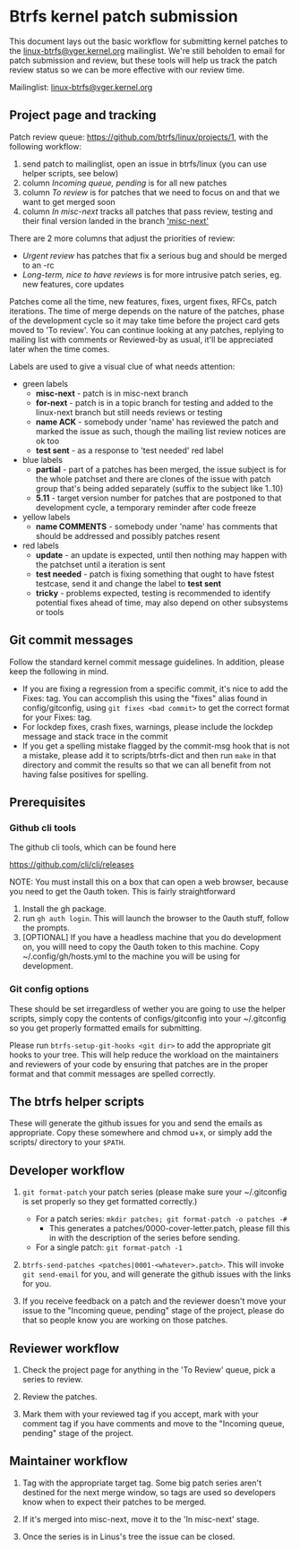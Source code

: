 # Btrfs kernel patch submission

This document lays out the basic workflow for submitting kernel patches to the
linux-btrfs@vger.kernel.org mailinglist.  We're still beholden to email for
patch submission and review, but these tools will help us track the patch review
status so we can be more effective with our review time.

Mailinglist: linux-btrfs@vger.kernel.org

## Project page and tracking

Patch review queue: https://github.com/btrfs/linux/projects/1, with the
following workflow:

1. send patch to mailinglist, open an issue in btrfs/linux (you can use helper scripts, see below)
2. column *Incoming queue, pending* is for all new patches
3. column *To review* is for patches that we need to focus on and that we want to get merged soon
4. column *In misc-next* tracks all patches that pass review, testing and their final version landed in the branch ['misc-next'](https://github.com/kdave/btrfs-devel/tree/misc-next)

There are 2 more columns that adjust the priorities of review:

- *Urgent review* has patches that fix a serious bug and should be merged to an -rc
- *Long-term, nice to have reviews* is for more intrusive patch series, eg. new
  features, core updates

Patches come all the time, new features, fixes, urgent fixes, RFCs, patch
iterations. The time of merge depends on the nature of the patches, phase of
the development cycle so it may take time before the project card gets moved to
'To review'.  You can continue looking at any patches, replying to mailing list
with comments or Reviewed-by as usual, it'll be appreciated later when the time
comes.

Labels are used to give a visual clue of what needs attention:

* green labels
   * **misc-next** - patch is in misc-next branch
   * **for-next** - patch is in a topic branch for testing and added to the
     linux-next branch but still needs reviews or testing
   * **name ACK** - somebody under 'name' has reviewed the patch and marked the
     issue as such, though the mailing list review notices are ok too
   * **test sent** - as a response to 'test needed' red label
* blue labels
   * **partial** - part of a patches has been merged, the issue subject is for
     the whole patchset and there are clones of the issue with patch group that's
     being added separately (suffix to the subject like 1..10)
   * **5.11** - target version number for patches that are postponed to that
     development cycle, a temporary reminder after code freeze
* yellow labels
   * **name COMMENTS** - somebody under 'name' has comments that should be
     addressed and possibly patches resent
* red labels
   * **update** - an update is expected, until then nothing may happen with the
     patchset until a iteration is sent
   * **test needed** - patch is fixing something that ought to have fstest
     testcase, send it and change the label to **test sent**
   * **tricky** - problems expected, testing is recommended to identify potential
     fixes ahead of time, may also depend on other subsystems or tools

## Git commit messages

Follow the standard kernel commit message guidelines.  In addition, please keep
the following in mind.

- If you are fixing a regression from a specific commit, it's nice to add the
  Fixes: tag.  You can accomplish this using the "fixes" alias found in
  config/gitconfig, using `git fixes <bad commit>` to get the correct format for
  your Fixes: tag.
- For lockdep fixes, crash fixes, warnings, please include the lockdep message
  and stack trace in the commit
- If you get a spelling mistake flagged by the commit-msg hook that is not a
  mistake, please add it to scripts/btrfs-dict and then run `make` in that
  directory and commit the results so that we can all benefit from not having
  false positives for spelling.

## Prerequisites

### Github cli tools

The github cli tools, which can be found here

  https://github.com/cli/cli/releases

NOTE: You must install this on a box that can open a web browser, because you
need to get the 0auth token.  This is fairly straightforward

1. Install the gh package.
2. run `gh auth login`.  This will launch the browser to the 0auth stuff, follow
   the prompts.
3. [OPTIONAL] If you have a headless machine that you do development on, you
   willl need to copy the 0auth token to this machine.  Copy
   ~/.config/gh/hosts.yml to the machine you will be using for development.

### Git config options

These should be set irregardless of wether you are going to use the helper
scripts, simply copy the contents of configs/gitconfig into your ~/.gitconfig so
you get properly formatted emails for submitting.

Please run `btrfs-setup-git-hooks <git dir>` to add the appropriate git hooks to
your tree.  This will help reduce the workload on the maintainers and reviewers
of your code by ensuring that patches are in the proper format and that commit
messages are spelled correctly.

## The btrfs helper scripts

These will generate the github issues for you and send the emails as
appropriate.  Copy these somewhere and chmod u+x, or simply add the scripts/
directory to your `$PATH`.

## Developer workflow

1. `git format-patch` your patch series (please make sure your ~/.gitconfig is
   set properly so they get formatted correctly.)

   * For a patch series: `mkdir patches; git format-patch -o patches -#`
      * This generates a patches/0000-cover-letter.patch, please fill this in
        with the description of the series before sending.
   * For a single patch: `git format-patch -1`

2. `btrfs-send-patches <patches|0001-<whatever>.patch>`.  This will invoke
   `git send-email` for you, and will generate the github issues with the links
   for you.

3. If you receive feedback on a patch and the reviewer doesn't move your issue
   to the "Incoming queue, pending" stage of the project, please do that so
   people know you are working on those patches.

## Reviewer workflow

1. Check the project page for anything in the 'To Review' queue, pick a series
   to review.

2. Review the patches.

3. Mark them with your reviewed tag if you accept, mark with your comment tag if
   you have comments and move to the "Incoming queue, pending" stage of the
   project.

## Maintainer workflow

1. Tag with the appropriate target tag.  Some big patch series aren't destined
   for the next merge window, so tags are used so developers know when to expect
   their patches to be merged.

2. If it's merged into misc-next, move it to the 'In misc-next' stage.

3. Once the series is in Linus's tree the issue can be closed.
